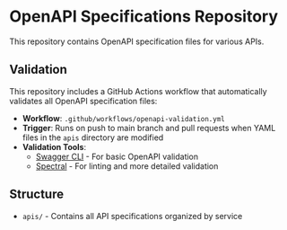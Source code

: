 # OpenAPI Specifications Repository

This repository contains OpenAPI specification files for various APIs.

## Validation

This repository includes a GitHub Actions workflow that automatically validates all OpenAPI specification files:

- **Workflow**: `.github/workflows/openapi-validation.yml`
- **Trigger**: Runs on push to main branch and pull requests when YAML files in the `apis` directory are modified
- **Validation Tools**:
  - [Swagger CLI](https://github.com/APIDevTools/swagger-cli) - For basic OpenAPI validation
  - [Spectral](https://github.com/stoplightio/spectral) - For linting and more detailed validation

## Structure

- `apis/` - Contains all API specifications organized by service
